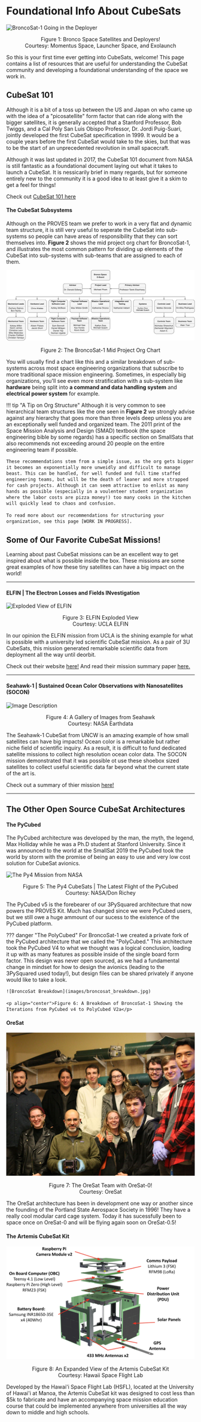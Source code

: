 # Foundational Info About CubeSats
![BroncoSat-1 Going in the Deployer](images/BroncoSats.png)

<p align="center">Figure 1: Bronco Space Satellites and Deployers! <br>Courtesy: Momentus Space, Launcher Space, and Exolaunch</p>

So this is your first time ever getting into CubeSats, welcome! This page contains a list of resources that are useful for understanding the CubeSat community and developing a foundational understanding of the space we work in. 

## CubeSat 101

Although it is a bit of a toss up between the US and Japan on who came up with the idea of a "picosatellite" form factor that can ride along with the bigger satellites, it is generally accepted that a Stanford Professor, Bob Twiggs, and a Cal Poly San Luis Obispo Professor, Dr. Jordi Puig-Suari, jointly developed the first CubeSat specification in 1999. It would be a couple years before the first CubeSat would take to the skies, but that was to be the start of an unprecedented revolution in small spacecraft. 

Although it was last updated in 2017, the CubeSat 101 document from NASA is still fantastic as a foundational document laying out what it takes to launch a CubeSat. It is nessicarily brief in many regards, but for someone entirely new to the community it is a good idea to at least give it a skim to get a feel for things! 

Check out [CubeSat 101 here](https://www.nasa.gov/wp-content/uploads/2017/03/nasa_csli_cubesat_101_508.pdf)

#### The CubeSat Subsystems
Although on the PROVES team we prefer to work in a very flat and dynamic team structure, it is still very useful to seperate the CubeSat into sub-systems so people can have areas of responsibility that they can sort themselves into. **Figure 2** shows the mid project org chart for BroncoSat-1, and illustrates the most common pattern for dividing up elements of the CubeSat into sub-systems with sub-teams that are assigned to each of them. 

![BroncoSat-1 Org Chart](images/BroncoSat_org.png)

<p align="center">Figure 2: The BroncoSat-1 Mid Project Org Chart</p>

You will usually find a chart like this and a similar breakdown of sub-systems across most space engineering organizations that subscribe to more traditional space mission engineering. Sometimes, in especially big organizations, you'll see even more stratification with a sub-system like **hardware** being split into **a command and data handling system** and **electrical power system** for example. 

!!! tip "A Tip on Org Structure"
    Although it is very common to see hierarchical team structures like the one seen in **Figure 2** we strongly advise against any hierarchy that goes more than three levels deep unless you are an exceptionally well funded and organized team. The 2011 print of the Space Mission Analysis and Design (SMAD) textbook (the space engineering bible by some regards) has a specific section on SmallSats that also recommends not exceeding around 20 people on the entire engineering team if possible. 

    These recommendations stem from a simple issue, as the org gets bigger it becomes an exponentially more unweidly and difficult to manage beast. This can be handled, for well funded and full time staffed engineering teams, but will be the death of leaner and more strapped for cash projects. Although it can seem attractive to enlist as many hands as possible (especially in a voulenteer student organization where the labor costs are pizza money!) too many cooks in the kitchen will quickly lead to chaos and confusion. 

    To read more about our recommendations for structuring your organization, see this page [WORK IN PROGRESS]. 

## Some of Our Favorite CubeSat Missions! 
Learning about past CubeSat missions can be an excellent way to get inspired about what is possible inside the box. These missions are some great examples of how these tiny satellites can have a big impact on the world! 
***
#### ELFIN | The Electron Losses and Fields INvestigation
![Exploded View of ELFIN](https://images.squarespace-cdn.com/content/v1/5b3bd5a9266c077a5bdfcafd/1536638856060-9TLJDHLPNTUVT1CDOZTG/COMPONENTS2.jpg?format=2500w)

<p align="center">Figure 3: ELFIN Exploded View <br>Courtesy: UCLA ELFIN</p>

In our opinion the ELFIN mission from UCLA is the shining example for what is possible with a university led scientific CubeSat mission. As a pair of 3U CubeSats, this mission generated remarkable scientific data from deployment all the way until deorbit. 

Check out their website [here!](https://elfin.igpp.ucla.edu)
And read their mission summary paper [here.](https://link.springer.com/article/10.1007/s11214-020-00721-7)
***

#### Seahawk-1 | Sustained Ocean Color Observations with Nanosatellites (SOCON)
![Image Description](https://www.earthdata.nasa.gov/s3fs-public/2021-10/HawkEye_Image_Gallery.png?VersionId=nuvGHK_9ZKkiE7J1LwrG5SK5vftc5T3D)

<p align="center">Figure 4: A Gallery of Images from Seahawk <br>Courtesy: NASA Earthdata</p>

The Seahawk-1 CubeSat from UNCW is an amazing example of how small satellites can have big impacts! Ocean color is a remarkable but rather niche field of scientific inquiry. As a result, it is difficult to fund dedicated satellite missions to collect high resolution ocean color data. The SOCON mission demonstrated that it was possible ot use these shoebox sized satellites to collect useful scientific data far beyond what the current state of the art is. 

Check out a summary of thier mission [here!](https://www.earthdata.nasa.gov/learn/articles/seahawk-hawkeye-ocean-color)
***
## The Other Open Source CubeSat Architectures

#### The PyCubed
The PyCubed architecture was developed by the man, the myth, the legend, Max Holliday while he was a Ph.D student at Stanford University. Since it was announced to the world at the SmallSat 2019 the PyCubed took the world by storm with the promise of being an easy to use and very low cost solution for CubeSat avionics. 

![The Py4 Mission from NASA](https://www.nasa.gov/wp-content/uploads/2024/03/acd23-0110-001-2.jpg)

<p align="center">Figure 5: The Py4 CubeSats | The Latest Flight of the PyCubed <br>Courtesy: NASA/Don Richey</p>

The PyCubed v5 is the forebearer of our 3PySquared architecture that now powers the PROVES Kit. Much has changed since we were PyCubed users, but we still owe a huge ammount of our sucess to the existence of the PyCubed platform.

??? danger "The PolyCubed"
    For BroncoSat-1 we created a private fork of the PyCubed architecture that we called the "PolyCubed." This architecture took the PyCubed V4 to what we thought was a logical conclusion, loading it up with as many features as possible inside of the single board form factor. This design was never open sourced, as we had a fundamental change in mindset for how to design the avionics (leading to the 3PySquared used today!), but design files can be shared privately if anyone would like to take a look. 

    ![BroncoSat Breakdown](images/broncosat_breakdown.jpg)

    <p align="center">Figure 6: A Breakdown of BroncoSat-1 Showing the Iterations from PyCubed v4 to PolyCubed V2a</p>

#### OreSat

![OreSat](images/oresat_1.jpeg)

<p align="center">Figure 7: The OreSat Team with OreSat-0! <br>Courtesy: OreSat</p>

The OreSat architecture has been in development one way or another since the founding of the Portland State Aerospace Society in 1996! They have a really cool modular card cage system. Today it has sucessfully been to space once on OreSat-0 and will be flying again soon on OreSat-0.5! 

#### The Artemis CubeSat Kit

![Artemis](images/artemis.png)

<p align="center">Figure 8: An Expanded View of the Artemis CubeSat Kit <br>Courtesy: Hawaii Space Flight Lab</p>


Developed by the Hawai'i Space Flight Lab (HSFL), located at the University of Hawai'i at Manoa, the Artemis CubeSat kit was designed to cost less than $5k to fabricate and have an accompanying space mission education course that could be implemented anywhere from universities all the way down to middle and high schools. 